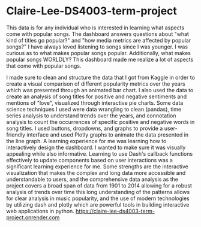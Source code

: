 # Claire-Lee-DS4003-term-project
This data is for any individual who is interested in learning what aspects come with popular songs. The dashboard answers questions about "what kind of titles go popular?" and "how media metrics are affected by popular songs?" I have always loved listening to songs since I was younger. I was curious as to what makes popular songs popular. Additionally, what makes popular songs WORLDLY? This dashboard made me realize a lot of aspects that come with popular songs. 

I made sure to clean and structure the data that I got from Kaggle in order to create a visual comparison of different popularity metrics over the years which was presented through an animated bar chart. I also used the data to create an analysis of song titles for positive and negative sentiments and mentions of "love", visualized through interactive pie charts. Some data science techniques I used were data wrangling to clean (pandas), time series analysis to understand trends over the years, and connotation analysis to count the occurrences of specific positive and negative words in song titles. I used buttons, dropdowns, and graphs to provide a user-friendly interface and used Plotly graphs to animate the data presented in the line graph. A learning experience for me was learning how to interactively design the dashboard. I wanted to make sure it was visually appealing while also informative. Learning to use Dash's callback functions effectively to update components based on user interactions was a significant learning experience for me. Some strengths are the interactive visualization that makes the complex and long data more accessible and understandable to users, and the comprehensive data analysis as the project covers a broad span of data from 1901 to 2014 allowing for a robust analysis of trends over time this long understanding of the patterns allows for clear analysis in music popularity, and the use of modern technologies by utilizing dash and plotly which are powerful tools in building interactive web applications in python. 
https://claire-lee-ds4003-term-project.onrender.com
